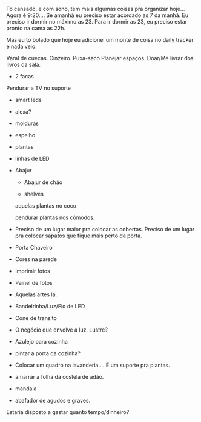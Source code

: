 

To cansado, e com sono, tem mais algumas coisas pra organizar hoje...
Agora é 9:20....
Se amanhã eu preciso estar acordado as 7 da manhã. Eu preciso ir dormir no máximo as 23. Para ir dormir as 23, eu preciso estar pronto na cama as 22h. 

Mas eu to bolado que hoje eu adicionei um monte de coisa no daily tracker e nada veio. 

Varal de cuecas. 
Cinzeiro. 
Puxa-saco
Planejar espaços. 
Doar/Me livrar dos livros da sala. 
+ 2 facas

Pendurar a TV no suporte

- smart leds
- alexa? 
- molduras
- espelho
- plantas
- linhas de LED
- Abajur
    - Abajur de chão

    - shelves

    aquelas plantas no coco

    pendurar plantas nos cômodos. 

-  Preciso de um lugar maior pra colocar as cobertas. Preciso de um lugar pra colocar sapatos que fique mais perto da porta. 

- Porta Chaveiro

- Cores na parede
- Imprimir fotos 
- Painel de fotos
- Aquelas artes lá. 

- Bandeirinha/Luz/Fio de LED
- Cone de transito

- O negócio que envolve a luz. Lustre?

- Azulejo para cozinha

- pintar a porta da cozinha? 

- Colocar um quadro na lavanderia.... 
E um suporte pra plantas.

- amarrar a folha da costela de adão.
- mandala

- abafador de agudos e graves.

Estaria disposto a gastar quanto tempo/dinheiro?

